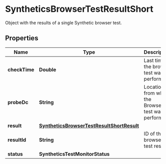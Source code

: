 # SyntheticsBrowserTestResultShort

Object with the results of a single Synthetic browser test.

## Properties

| Name          | Type                                                                                    | Description                                         | Notes      |
| ------------- | --------------------------------------------------------------------------------------- | --------------------------------------------------- | ---------- |
| **checkTime** | **Double**                                                                              | Last time the browser test was performed.           | [optional] |
| **probeDc**   | **String**                                                                              | Location from which the Browser test was performed. | [optional] |
| **result**    | [**SyntheticsBrowserTestResultShortResult**](SyntheticsBrowserTestResultShortResult.md) |                                                     | [optional] |
| **resultId**  | **String**                                                                              | ID of the browser test result.                      | [optional] |
| **status**    | **SyntheticsTestMonitorStatus**                                                         |                                                     | [optional] |
